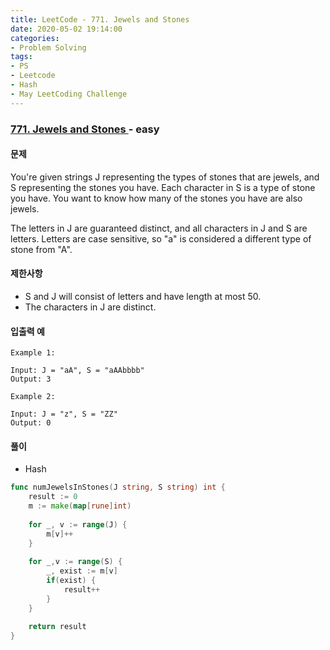 ```yaml
---
title: LeetCode - 771. Jewels and Stones
date: 2020-05-02 19:14:00
categories:
- Problem Solving
tags:
- PS
- Leetcode
- Hash
- May LeetCoding Challenge
---
```


### [771. Jewels and Stones ](https://leetcode.com/problems/jewels-and-stones/) - easy

#### 문제

You're given strings J representing the types of stones that are jewels, and S representing the stones you have.  Each character in S is a type of stone you have.  You want to know how many of the stones you have are also jewels.

The letters in J are guaranteed distinct, and all characters in J and S are letters. Letters are case sensitive, so "a" is considered a different type of stone from "A".

#### 제한사항

- S and J will consist of letters and have length at most 50.
- The characters in J are distinct.

#### 입출력 예

```
Example 1:

Input: J = "aA", S = "aAAbbbb"
Output: 3
```

```
Example 2:

Input: J = "z", S = "ZZ"
Output: 0
```

#### 풀이
- Hash

```go
func numJewelsInStones(J string, S string) int {
    result := 0
    m := make(map[rune]int)
    
    for _, v := range(J) {
        m[v]++
    }
    
    for _,v := range(S) {
        _, exist := m[v]
        if(exist) {
            result++
        }
    }
    
    return result
}
```
